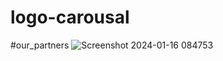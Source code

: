# logo-carousal 
#our_partners
![Screenshot 2024-01-16 084753](https://github.com/Debarjitmohanty/logo-carousal/assets/91021174/3324d0f4-7bdc-4df0-81f9-2b921503c547)
